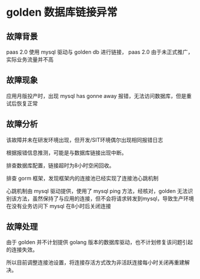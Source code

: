 # golden 数据库链接异常

## 故障背景

paas 2.0 使用 mysql 驱动与 golden db 进行链接， paas 2.0 由于未正式推广，实际业务流量并不高

## 故障现象

应用月版投产时，出现 mysql has gonne away 报错，无法访问数据库，但是重试后恢复正常

## 故障分析

该故障并未在研发环境出现，但开发/SIT环境偶尔出现相同报错日志

根据报错信息推测，可能是与数据库链接出现中断。

排查数据库配置，链接超时为8小时空闲回收。

排查 gorm 框架，发现框架内的连接池已经实现了连接池心跳机制

心跳机制由 mysql 驱动提供，使用了 mysql ping 方法，经核对，golden 无法识别该方法，虽然保持了与应用的连接，但不会将请求转发到mysql，导致生产环境在没有业务访问下 mysql 在8小时后关闭连接

## 故障处理

由于 golden 并不计划提供 golang 版本的数据库驱动，也不计划修复该问题引起的连接失效。

所以目前调整连接池设置，将连接存活方式改为非活跃连接每小时关闭再重建解决。
